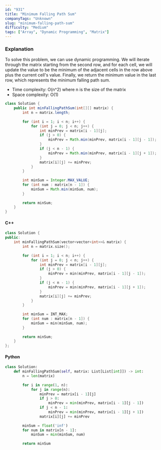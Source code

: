 ```yaml
---
id: "931"
title: "Minimum Falling Path Sum"
companyTags: "Unknown"
slug: "minimum-falling-path-sum"
difficulty: "Medium"
tags: ["Array", "Dynamic Programming", "Matrix"]
---
```


### Explanation
To solve this problem, we can use dynamic programming. We will iterate through the matrix starting from the second row, and for each cell, we will update the value to be the minimum of the adjacent cells in the row above plus the current cell's value. Finally, we return the minimum value in the last row, which represents the minimum falling path sum.

- Time complexity: O(n^2) where n is the size of the matrix
- Space complexity: O(1)

```java
class Solution {
    public int minFallingPathSum(int[][] matrix) {
        int n = matrix.length;
        
        for (int i = 1; i < n; i++) {
            for (int j = 0; j < n; j++) {
                int minPrev = matrix[i - 1][j];
                if (j > 0) {
                    minPrev = Math.min(minPrev, matrix[i - 1][j - 1]);
                }
                if (j < n - 1) {
                    minPrev = Math.min(minPrev, matrix[i - 1][j + 1]);
                }
                matrix[i][j] += minPrev;
            }
        }
        
        int minSum = Integer.MAX_VALUE;
        for (int num : matrix[n - 1]) {
            minSum = Math.min(minSum, num);
        }
        
        return minSum;
    }
}
```

#### C++
```cpp
class Solution {
public:
    int minFallingPathSum(vector<vector<int>>& matrix) {
        int n = matrix.size();
        
        for (int i = 1; i < n; i++) {
            for (int j = 0; j < n; j++) {
                int minPrev = matrix[i - 1][j];
                if (j > 0) {
                    minPrev = min(minPrev, matrix[i - 1][j - 1]);
                }
                if (j < n - 1) {
                    minPrev = min(minPrev, matrix[i - 1][j + 1]);
                }
                matrix[i][j] += minPrev;
            }
        }
        
        int minSum = INT_MAX;
        for (int num : matrix[n - 1]) {
            minSum = min(minSum, num);
        }
        
        return minSum;
    }
};
```

#### Python
```python
class Solution:
    def minFallingPathSum(self, matrix: List[List[int]]) -> int:
        n = len(matrix)
        
        for i in range(1, n):
            for j in range(n):
                minPrev = matrix[i - 1][j]
                if j > 0:
                    minPrev = min(minPrev, matrix[i - 1][j - 1])
                if j < n - 1:
                    minPrev = min(minPrev, matrix[i - 1][j + 1])
                matrix[i][j] += minPrev
        
        minSum = float('inf')
        for num in matrix[n - 1]:
            minSum = min(minSum, num)
        
        return minSum
```